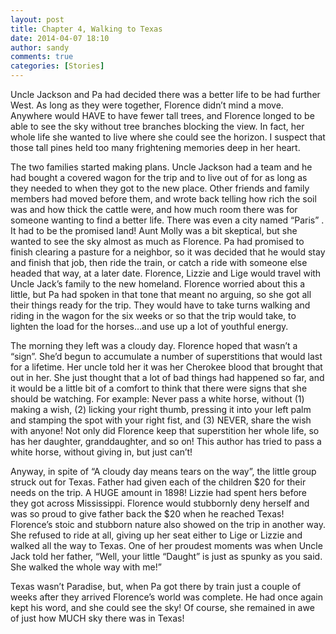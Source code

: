 ```yaml
---
layout: post
title: Chapter 4, Walking to Texas
date: 2014-04-07 18:10
author: sandy
comments: true
categories: [Stories]
---
```


Uncle Jackson and Pa had decided there was a better life to be had further West.  As long as they were together, Florence didn’t mind a move.  Anywhere would HAVE to have fewer tall trees, and Florence longed to be able to see the sky without tree branches blocking the view.  In fact, her whole life she wanted to live where she could see the horizon.  I suspect that those tall pines held too many frightening memories deep in her heart.  

The two families started making plans.  Uncle Jackson had a team and he had bought a covered wagon for the trip and to live out of for as long as they needed to when they got to the new place.  Other friends and family members had moved before them, and wrote back telling how rich the soil was and how thick the cattle were, and how much room there was for someone wanting to find a better life.  There was even a city named “Paris” .  It had to be the promised land!  Aunt Molly was a bit skeptical, but she wanted to see the sky almost as much as Florence.  Pa had promised to finish clearing a pasture for a neighbor, so it was decided that he would stay and finish that job, then ride the train, or catch a ride with someone else headed that way, at a later date.  Florence, Lizzie and Lige would travel with Uncle Jack’s family to the new homeland.  Florence worried about this a little, but Pa had spoken in that tone that meant no arguing, so she got all their things ready for the trip.  They would have to take turns walking and riding in the wagon for the six weeks or so that the trip would take, to lighten the load for the horses…and use up a lot of youthful energy.

The morning they left was a cloudy day.  Florence hoped that wasn’t a “sign”.  She’d begun to accumulate a number of superstitions that would last for a lifetime.  Her uncle told her it was her Cherokee blood that brought that out in her.  She just thought that a lot of bad things had happened so far, and it would be a little bit of a comfort to think that there were signs that she should be watching.  For example:  Never pass a white horse, without (1) making a wish, (2) licking your right thumb, pressing it into your left palm and stamping the spot with your right fist, and (3) NEVER, share the wish with anyone!  Not only did Florence keep that superstition her whole life, so has her daughter, granddaughter, and so on! This author has tried to pass a white horse, without giving in, but just can’t!

Anyway, in spite of “A cloudy day means tears on the way”, the little group struck out for Texas.   Father had given each of the children $20 for their needs on the trip.  A HUGE amount in 1898!  Lizzie had spent hers before they got across Mississippi.  Florence would stubbornly deny herself and was so proud to give father back the $20 when he reached Texas!  Florence’s stoic and stubborn nature also showed on the trip in another way.  She refused to ride at all, giving up her seat either to Lige or Lizzie and walked all the way to Texas.  One of her proudest moments was when Uncle Jack told her father, “Well, your little “Daught” is just as spunky as you said.  She walked the whole way with me!”

Texas wasn’t Paradise, but, when Pa got there  by train just a couple of weeks after they arrived Florence’s world was complete.  He had once again kept his word, and she could see the sky!  Of course, she remained in awe of just how MUCH sky there was in Texas!

